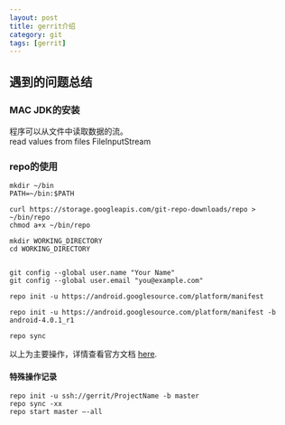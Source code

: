 ```yaml
---
layout: post
title: gerrit介绍
category: git
tags: [gerrit]
---
```


## 遇到的问题总结

### MAC JDK的安装

程序可以从文件中读取数据的流。  
read values from files FileInputStream  

### repo的使用

```
mkdir ~/bin
PATH=~/bin:$PATH

curl https://storage.googleapis.com/git-repo-downloads/repo > ~/bin/repo
chmod a+x ~/bin/repo

mkdir WORKING_DIRECTORY
cd WORKING_DIRECTORY


git config --global user.name "Your Name"
git config --global user.email "you@example.com"

repo init -u https://android.googlesource.com/platform/manifest

repo init -u https://android.googlesource.com/platform/manifest -b android-4.0.1_r1

repo sync
```

以上为主要操作，详情查看官方文档
[here](https://source.android.com/source/downloading.html).

#### 特殊操作记录

```
repo init -u ssh://gerrit/ProjectName -b master
repo sync -xx
repo start master —-all
``` 




